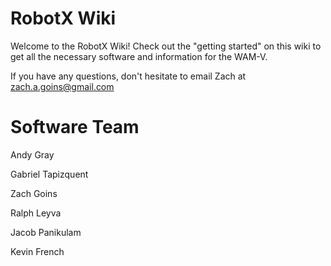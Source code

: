 # RobotX Wiki

Welcome to the RobotX Wiki! Check out the "getting started" on this wiki to get all the necessary software and information for the WAM-V.

If you have any questions, don't hesitate to email Zach at zach.a.goins@gmail.com

# Software Team

Andy Gray

Gabriel Tapizquent

Zach Goins

Ralph Leyva

Jacob Panikulam

Kevin French